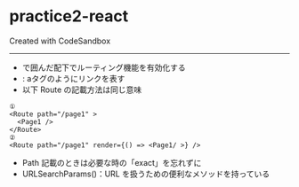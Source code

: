 # practice2-react

Created with CodeSandbox

---

- <BrowserRouter> で囲んだ配下でルーティング機能を有効化する
- <Link> : aタグのようにリンクを表す
- 以下 Route の記載方法は同じ意味

```
①
<Route path="/page1" >
  <Page1 />
</Route>
②
<Route path="/page1" render={() => <Page1/ >} />
```

- Path 記載のときは必要な時の「exact」を忘れずに
- URLSearchParams()：URL を扱うための便利なメソッドを持っている
